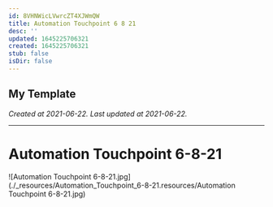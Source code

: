 ```yaml
---
id: 8VHNWicLVwrcZT4XJWmQW
title: Automation Touchpoint 6 8 21
desc: ''
updated: 1645225706321
created: 1645225706321
stub: false
isDir: false
---
```

My Template
---

_Created at 2021-06-22._
_Last updated at 2021-06-22._




---

# Automation Touchpoint 6-8-21


![Automation Touchpoint 6-8-21.jpg](./_resources/Automation_Touchpoint_6-8-21.resources/Automation Touchpoint 6-8-21.jpg)

